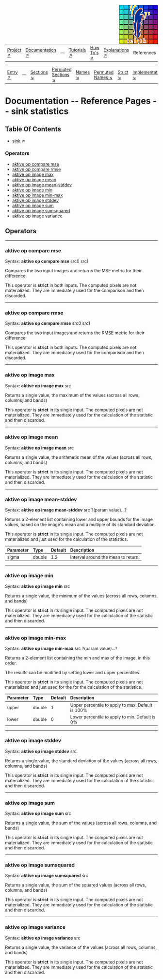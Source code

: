 <img src='../assets/aktive-logo-128.png' style='float:right;'>

||||||||
|---|---|---|---|---|---|---|
|[Project ↗](../../README.md)|[Documentation ↗](../index.md)|&mdash;|[Tutorials ↗](../tutorials.md)|[How To's ↗](../howtos.md)|[Explanations ↗](../explanations.md)|References|

|||||||||
|---|---|---|---|---|---|---|---|
|[Entry ↗](index.md)|&mdash;|[Sections ↘](bysection.md)|[Permuted Sections ↘](bypsection.md)|[Names ↘](byname.md)|[Permuted Names ↘](bypname.md)|[Strict ↘](strict.md)|[Implementations ↘](bylang.md)|

# Documentation -- Reference Pages -- sink statistics

## Table Of Contents

  - [sink](sink.md) ↗


### Operators

 - [aktive op compare mse](#op_compare_mse)
 - [aktive op compare rmse](#op_compare_rmse)
 - [aktive op image max](#op_image_max)
 - [aktive op image mean](#op_image_mean)
 - [aktive op image mean-stddev](#op_image_mean_stddev)
 - [aktive op image min](#op_image_min)
 - [aktive op image min-max](#op_image_min_max)
 - [aktive op image stddev](#op_image_stddev)
 - [aktive op image sum](#op_image_sum)
 - [aktive op image sumsquared](#op_image_sumsquared)
 - [aktive op image variance](#op_image_variance)

## Operators

---
### <a name='op_compare_mse'></a> aktive op compare mse

Syntax: __aktive op compare mse__ src0 src1

Compares the two input images and returns the MSE metric for their difference

This operator is __strict__ in both inputs. The computed pixels are not materialized. They are immediately used for the comparison and then discarded.


---
### <a name='op_compare_rmse'></a> aktive op compare rmse

Syntax: __aktive op compare rmse__ src0 src1

Compares the two input images and returns the RMSE metric for their difference

This operator is __strict__ in both inputs. The computed pixels are not materialized. They are immediately used for the comparison and then discarded.


---
### <a name='op_image_max'></a> aktive op image max

Syntax: __aktive op image max__ src

Returns a single value, the maximum of the values (across all rows, columns, and bands)

This operator is __strict__ in its single input. The computed pixels are not materialized. They are immediately used for the calculation of the statistic and then discarded.


---
### <a name='op_image_mean'></a> aktive op image mean

Syntax: __aktive op image mean__ src

Returns a single value, the arithmetic mean of the values (across all rows, columns, and bands)

This operator is __strict__ in its single input. The computed pixels are not materialized. They are immediately used for the calculation of the statistic and then discarded.


---
### <a name='op_image_mean_stddev'></a> aktive op image mean-stddev

Syntax: __aktive op image mean-stddev__ src ?(param value)...?

Returns a 2-element list containing lower and upper bounds for the image values, based on the image's mean and a multiple of its standard deviation.

This operator is __strict__ in its single input. The computed pixels are not materialized and just used for the calculation of the statistics.

|Parameter|Type|Default|Description|
|:---|:---|:---|:---|
|sigma|double|1.2|Interval around the mean to return.|

---
### <a name='op_image_min'></a> aktive op image min

Syntax: __aktive op image min__ src

Returns a single value, the minimum of the values (across all rows, columns, and bands)

This operator is __strict__ in its single input. The computed pixels are not materialized. They are immediately used for the calculation of the statistic and then discarded.


---
### <a name='op_image_min_max'></a> aktive op image min-max

Syntax: __aktive op image min-max__ src ?(param value)...?

Returns a 2-element list containing the min and max of the image, in this order.

The results can be modified by setting lower and upper percentiles.

This operator is __strict__ in its single input. The computed pixels are not materialized and just used for the for the calculation of the statistics.

|Parameter|Type|Default|Description|
|:---|:---|:---|:---|
|upper|double|1|Upper percentile to apply to max. Default is 100%|
|lower|double|0|Lower percentile to apply to min. Default is 0%|

---
### <a name='op_image_stddev'></a> aktive op image stddev

Syntax: __aktive op image stddev__ src

Returns a single value, the standard deviation of the values (across all rows, columns, and bands)

This operator is __strict__ in its single input. The computed pixels are not materialized. They are immediately used for the calculation of the statistic and then discarded.


---
### <a name='op_image_sum'></a> aktive op image sum

Syntax: __aktive op image sum__ src

Returns a single value, the sum of the values (across all rows, columns, and bands)

This operator is __strict__ in its single input. The computed pixels are not materialized. They are immediately used for the calculation of the statistic and then discarded.


---
### <a name='op_image_sumsquared'></a> aktive op image sumsquared

Syntax: __aktive op image sumsquared__ src

Returns a single value, the sum of the squared values (across all rows, columns, and bands)

This operator is __strict__ in its single input. The computed pixels are not materialized. They are immediately used for the calculation of the statistic and then discarded.


---
### <a name='op_image_variance'></a> aktive op image variance

Syntax: __aktive op image variance__ src

Returns a single value, the variance of the values (across all rows, columns, and bands)

This operator is __strict__ in its single input. The computed pixels are not materialized. They are immediately used for the calculation of the statistic and then discarded.


